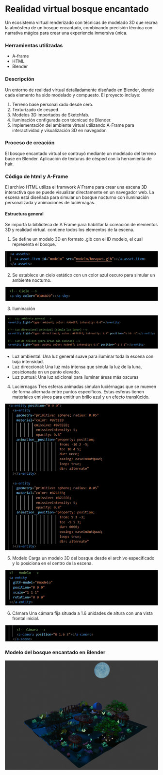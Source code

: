 # Realidad virtual bosque encantado

Un ecosistema virtual renderizado con técnicas de modelado 3D que recrea la atmósfera de un bosque encantado, combinando precisión técnica con narrativa mágica para crear una experiencia inmersiva única.

### Herramientas utilizadas
- A-frame
- HTML
- Blender

### Descripción
Un entorno de realidad virtual detalladamente diseñado en Blender, donde cada elemento ha sido modelado y compuesto. El proyecto incluye:
1. Terreno base personalixado desde cero.
2. Texturizado de cesped.
3. Modelos 3D importados de Sketchfab.
4. Iluminación configurada con técnicad de Blender.
5. Implementación del ambiente virtual utilizando A-Frame para interactividad y visualización 3D en navegador. 

### Proceso de creación
El bosque encantado virtual se contruyó mediante un modelado del terreno base en Blender. Aplicación de texturas de césped con la herramienta de hair. 

### Código de html y A-Frame
El archivo HTML utiliza el framwork A´Frame para crear una escena 3D interactiva que se puede visualizar directamente en un navegador web. La escena está diseñada para simular un bosque nocturno con iluminación personalizada y animaciones de luciérnagas. 

#### Estructura general
Se importa la biblioteca de A´Frame para habilitar la ccreación de elementos 3D y realidad virtual.
<a-scene> contiene todos los elementos de la escena.

1. Se define un modelo 3D en formato .glb con el ID modelo, el cual representa el bosque.
  
![codigo](https://github.com/BritneyG26/realidadvirtual/blob/main/code1.png)

2. Se establece un cielo estático con un color azul oscuro para simular un ambiente nocturno.

![codigo](https://github.com/BritneyG26/realidadvirtual/blob/main/code2.png)

3. Iluminación

![codigo](https://github.com/BritneyG26/realidadvirtual/blob/main/code3.png)

- Luz ambiental: Una luz general suave para iluminar toda la escena con baja intensidad.
- Luz direccional: Una luz más intensa que simula la luz de la luna, posicionada en un punto elevado.
- Luz puntual: Una luz adicional para iluminar áreas más oscuras

4. Luciérnagas
Tres esferas animadas simulan luciérnagas que se mueven de forma alternada entre puntos específicos.
Estas esferas tienen materiales emisivos para emitir un brillo azul y un efecto translúcido.

![codigo](https://github.com/BritneyG26/realidadvirtual/blob/main/code4.png)

5. Modelo
Carga un modelo 3D del bosque desde el archivo especificado y lo posiciona en el centro de la escena.

![codigo](https://github.com/BritneyG26/realidadvirtual/blob/main/code5.png)

6. Cámara
Una cámara fija situada a 1.6 unidades de altura con una vista frontal inicial.

![codigo](https://github.com/BritneyG26/realidadvirtual/blob/main/code6.png)

### Modelo del bosque encantado en Blender

![codigo](https://github.com/BritneyG26/realidadvirtual/blob/main/modelo.png)

